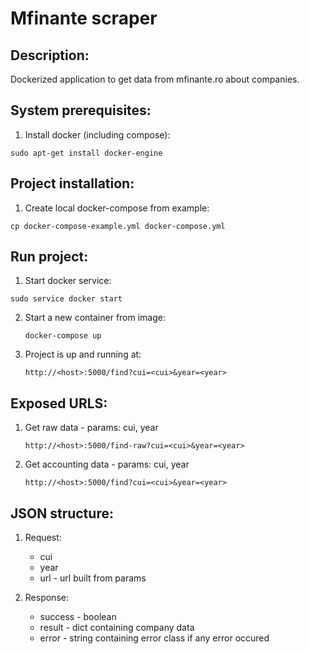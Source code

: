 # Mfinante scraper

Description:
------------

Dockerized application to get data from mfinante.ro about companies.


System prerequisites:
---------------------

1. Install docker (including compose):

  ```
  sudo apt-get install docker-engine
  ```
  

Project installation:
---------------------

1. Create local docker-compose from example:

  ```
  cp docker-compose-example.yml docker-compose.yml
  ```


Run project:
------------

1. Start docker service:

  ```
  sudo service docker start
  ```

2. Start a new container from image:

    ``` 
    docker-compose up
    ```
    
3. Project is up and running at:

    ```
    http://<host>:5000/find?cui=<cui>&year=<year>
    ```

Exposed URLS:
-------------

1. Get raw data - params: cui, year

    ```
    http://<host>:5000/find-raw?cui=<cui>&year=<year>
    ```

2. Get accounting data - params: cui, year
 
    ```
    http://<host>:5000/find?cui=<cui>&year=<year>
    ```
 
 
JSON structure:
---------------

1. Request:
    * cui 
    * year
    * url - url built from params
    
2. Response:
    * success - boolean
    * result - dict containing company data 
    * error - string containing error class if any error occured
    
